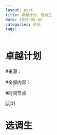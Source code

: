 ```yaml
---
layout: post
title: 卓越计划、选调生
date: 2019-05-02 
categories: 杂记
tags: 
---
```




# 卓越计划

#来源：

#全部内容：

#时间节点

![01](01.jpg)

# 选调生

